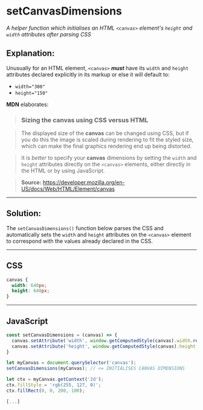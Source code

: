 # setCanvasDimensions
*A helper function which initialises an HTML `<canvas>` element's `height` and `width` attributes after parsing CSS*

## Explanation:
Unusually for an HTML element, `<canvas>` ***must*** have its `width` and `height` attributes declared explicitly in its markup or else it will default to:

 - `width="300"`
 - `height="150"`

**MDN** elaborates:

> ### Sizing the canvas using CSS versus HTML

> The displayed size of the **canvas** can be changed using CSS, but if you do this the image is scaled during rendering to fit the styled size, which can 
> make the final graphics rendering end up being distorted.

> It is *better* to specify your **canvas** dimensions by setting the `width` and `height` attributes directly on the `<canvas>` elements, either directly in 
> the HTML or by using JavaScript.
  
> **Source:** https://developer.mozilla.org/en-US/docs/Web/HTML/Element/canvas

________
## Solution:

The `setCanvasDimensions()` function below parses the CSS and automatically sets the `width` and `height` attributes on the `<canvas>` element to correspond with the values already declared in the CSS.
_________

## CSS

```css
canvas {
  width: 640px;
  height: 640px;
}
```
_________

## JavaScript
```js
const setCanvasDimensions = (canvas) => {
  canvas.setAttribute('width', window.getComputedStyle(canvas).width.replace('px', ''));
  canvas.setAttribute('height', window.getComputedStyle(canvas).height.replace('px', ''));
}

let myCanvas = document.querySelector('canvas');
setCanvasDimensions(myCanvas); // <= INITIALISES CANVAS DIMENSIONS

let ctx = myCanvas.getContext('2d');
ctx.fillStyle = 'rgb(255, 127, 0)';
ctx.fillRect(0, 0, 200, 100);

[...]
```

